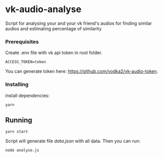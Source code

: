 # vk-audio-analyse
Script for analysing your and your vk friend's audios for finding similar audios and estimating percentage of similarity

### Prerequisites
Create .env file with vk api token in root folder.
```
ACCESS_TOKEN=token
```
You can generate token here: https://github.com/vodka2/vk-audio-token.


### Installing
install dependencies:
```
yarn
```

## Running
```
yarn start
```

Script will generate file *data.json* with all data.
Then you can run:
```
node analyse.js
```
